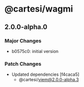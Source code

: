 # @cartesi/wagmi

## 2.0.0-alpha.0

### Major Changes

- b0575c0: initial version

### Patch Changes

- Updated dependencies [f4caca5]
    - @cartesi/viem@2.0.0-alpha.3
